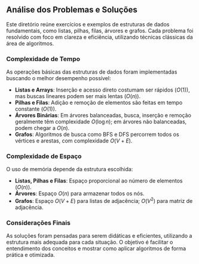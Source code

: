 ## Análise dos Problemas e Soluções

Este diretório reúne exercícios e exemplos de estruturas de dados fundamentais, como listas, pilhas, filas, árvores e grafos. Cada problema foi resolvido com foco em clareza e eficiência, utilizando técnicas clássicas da área de algoritmos.

### Complexidade de Tempo

As operações básicas das estruturas de dados foram implementadas buscando o melhor desempenho possível:

- **Listas e Arrays**: Inserção e acesso direto costumam ser rápidos ($O(1)$), mas buscas lineares podem ser mais lentas ($O(n)$).
- **Pilhas e Filas**: Adição e remoção de elementos são feitas em tempo constante ($O(1)$).
- **Árvores Binárias**: Em árvores balanceadas, busca, inserção e remoção geralmente têm complexidade $O(\log n)$; em árvores não balanceadas, podem chegar a $O(n)$.
- **Grafos**: Algoritmos de busca como BFS e DFS percorrem todos os vértices e arestas, com complexidade $O(V + E)$.

### Complexidade de Espaço

O uso de memória depende da estrutura escolhida:

- **Listas, Pilhas e Filas**: Espaço proporcional ao número de elementos ($O(n)$).
- **Árvores**: Espaço $O(n)$ para armazenar todos os nós.
- **Grafos**: Espaço $O(V + E)$ para listas de adjacência; $O(V^2)$ para matriz de adjacência.

### Considerações Finais

As soluções foram pensadas para serem didáticas e eficientes, utilizando a estrutura mais adequada para cada situação. O objetivo é facilitar o entendimento dos conceitos e mostrar como aplicar algoritmos de forma prática e otimizada.
